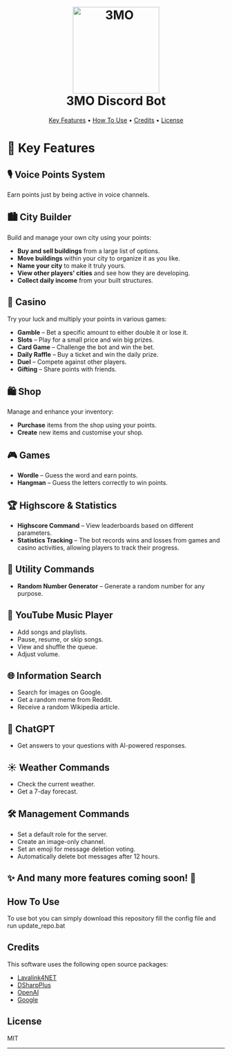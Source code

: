 
<h1 align="center">
  <br>
  <img src = "https://github.com/Jhubko/3MO/assets/26922816/b038ec59-bb64-421e-bc49-38432be8eca6" alt="3MO" width="200">
  <br>
    3MO Discord Bot
  <br>
</h1>

<p align="center">
  <a href="#-key-features">Key Features</a> •
  <a href="#how-to-use">How To Use</a> •
  <a href="#credits">Credits</a> •
  <a href="#license">License</a>
</p>

# 🌟 Key Features  

## 🎙 Voice Points System  
Earn points just by being active in voice channels.  

## 🏙 City Builder  
Build and manage your own city using your points:  
- **Buy and sell buildings** from a large list of options.  
- **Move buildings** within your city to organize it as you like.  
- **Name your city** to make it truly yours.  
- **View other players' cities** and see how they are developing.  
- **Collect daily income** from your built structures.  

## 🎰 Casino  
Try your luck and multiply your points in various games:  
- **Gamble** – Bet a specific amount to either double it or lose it.  
- **Slots** – Play for a small price and win big prizes.  
- **Card Game** – Challenge the bot and win the bet.  
- **Daily Raffle** – Buy a ticket and win the daily prize.  
- **Duel** – Compete against other players.  
- **Gifting** – Share points with friends.   

## 🛍️ Shop
Manage and enhance your inventory:
- **Purchase** items from the shop using your points.
- **Create** new items and customise your shop.

## 🎮 Games  
- **Wordle** – Guess the word and earn points.  
- **Hangman** – Guess the letters correctly to win points. 

## 🏆 Highscore & Statistics  
- **Highscore Command** – View leaderboards based on different parameters.
- **Statistics Tracking** – The bot records wins and losses from games and casino activities, allowing players to track their progress.  

## 🔢 Utility Commands  
- **Random Number Generator** – Generate a random number for any purpose.  

## 🎵 YouTube Music Player  
- Add songs and playlists.  
- Pause, resume, or skip songs.  
- View and shuffle the queue.  
- Adjust volume.  

## 🌐 Information Search 
- Search for images on Google.  
- Get a random meme from Reddit.  
- Receive a random Wikipedia article.  

## 🤖 ChatGPT  
- Get answers to your questions with AI-powered responses.  

## ☀ Weather Commands  
- Check the current weather.  
- Get a 7-day forecast.  

## 🛠 Management Commands  
- Set a default role for the server.  
- Create an image-only channel.  
- Set an emoji for message deletion voting.  
- Automatically delete bot messages after 12 hours.  

## ✨ And many more features coming soon! 🚀  

## How To Use

To use bot you can simply download this repository fill the config file and run update_repo.bat

## Credits

This software uses the following open source packages:

- [Lavalink4NET](https://github.com/angelobreuer/Lavalink4NET)
- [DSharpPlus](https://github.com/DSharpPlus/DSharpPlus)
- [OpenAI](https://github.com/OkGoDoIt/OpenAI-API-dotnet)
- [Google](https://github.com/googleapis/google-api-dotnet-client)

## License

MIT

---
